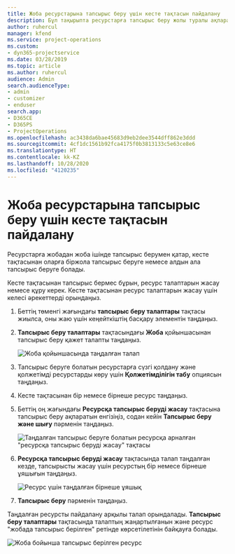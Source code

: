 ```yaml
---
title: Жоба ресурстарына тапсырыс беру үшін кесте тақтасын пайдалану
description: Бұл тақырыпта ресурстарға тапсырыс беру жолы туралы ақпарат берілген.
author: ruhercul
manager: kfend
ms.service: project-operations
ms.custom:
- dyn365-projectservice
ms.date: 03/28/2019
ms.topic: article
ms.author: ruhercul
audience: Admin
search.audienceType:
- admin
- customizer
- enduser
search.app:
- D365CE
- D365PS
- ProjectOperations
ms.openlocfilehash: ac3438da6bae45683d9eb2dee3544dff862e3ddd
ms.sourcegitcommit: 4cf1dc1561b92fca4175f0b3813133c5e63ce8e6
ms.translationtype: HT
ms.contentlocale: kk-KZ
ms.lasthandoff: 10/28/2020
ms.locfileid: "4120235"
---
```

# <a name="use-the-schedule-board-to-book-project-resources"></a>Жоба ресурстарына тапсырыс беру үшін кесте тақтасын пайдалану

Ресурстарға жобадан жоба ішінде тапсырыс берумен қатар, кесте тақтасынан оларға біржола тапсырыс беруге немесе алдын ала тапсырыс беруге болады.

Кесте тақтасынан тапсырыс бермес бұрын, ресурс талаптарын жасау немесе құру керек. Кесте тақтасынан ресурс талаптарын жасау үшін келесі әрекеттерді орындаңыз.

1. Беттің төменгі жағындағы **тапсырыс беру талаптары** тақтасы жиылса, оны жаю үшін кеңейткіштің басқару элементін таңдаңыз.
2. **Тапсырыс беру талаптары** тақтасындағы **Жоба** қойыншасынан тапсырыс беру қажет талапты таңдаңыз.

    ![Жоба қойыншасында таңдалған талап](media/Resource-Management-image73.png)

3. Тапсырыс беруге болатын ресурстарға сүзгі қолдану және қолжетімді ресурстарды көру үшін **Қолжетімділігін табу** опциясын таңдаңыз. 
4. Кесте тақтасынан бір немесе бірнеше ресурс таңдаңыз. 
5. Беттің оң жағындағы **Ресурсқа тапсырыс беруді жасау** тақтасына тапсырыс беру ақпаратын енгізіңіз, содан кейін **Тапсырыс беру және шығу** пәрменін таңдаңыз.

    ![Таңдалған тапсырыс беруге болатын ресурсқа арналған "ресурсқа тапсырыс беруді жасау" тақтасы](media/Resource-Management-image74.png)

6. **Ресурсқа тапсырыс беруді жасау** тақтасында талап таңдалған кезде, тапсырысты жасау үшін ресурстың бір немесе бірнеше ұяшығын таңдаңыз.

    ![Ресурс үшін таңдалған бірнеше ұяшық](media/Resource-Management-image75.png)

7. **Тапсырыс беру** пәрменін таңдаңыз.

Таңдалған ресурсты пайдалану арқылы талап орындалады. **Тапсырыс беру талаптары** тақтасында талаптың жаңартылғанын және ресурс "жобада тапсырыс берілген" ретінде көрсетілетінін байқауға болады.

![Жоба бойынша тапсырыс берілген ресурс](media/Resource-Management-image76.png)
